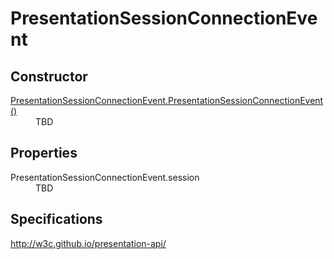 # PresentationSessionConnectionEvent

## Constructor

<dl>
  <dt><a href="PresentationSessionConnectionEventInit.md">PresentationSessionConnectionEvent.PresentationSessionConnectionEvent()</a></dt>
  <dd>TBD</dd>
</dl>

## Properties

<dl>
  <dt>PresentationSessionConnectionEvent.session</dt>
  <dd>TBD</dd>
</dl>

## Specifications

<http://w3c.github.io/presentation-api/>
